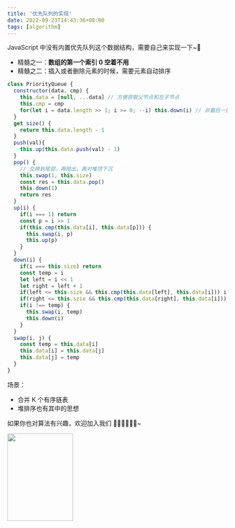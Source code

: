 ```yaml
---
title: '优先队列的实现'
date: 2022-09-23T14:43:36+08:00
tags: [algorithm]
---
```


JavaScript 中没有内置优先队列这个数据结构，需要自己来实现一下~👻

- 精髓之一：**数组的第一个索引 0 空着不用**
- 精髓之二：插入或者删除元素的时候，需要元素自动排序

```JavaScript
class PriorityQueue {
  constructor(data, cmp) {
    this.data = [null, ...data] // 方便获取父节点和左子节点
    this.cmp = cmp
    for(let i = data.length >> 1; i >= 0; --i) this.down(i) // 非最后一层节点下沉
  }
  get size() {
    return this.data.length - 1
  }
  push(val){
    this.up(this.data.push(val) - 1)
  }
  pop() {
    // 交换到尾部，再抛出，再对堆顶下沉
    this.swap(1, this.size)
    const res = this.data.pop()
    this.down(1)
    return res
  }
  up(i) {
    if(i === 1) return
    const p = i >> 1
    if(this.cmp(this.data[i], this.data[p])) {
      this.swap(i, p)
      this.up(p)
    }
  }
  down(i) {
    if(i === this.size) return
    const temp = i
    let left = i << 1
    let right = left + 1
    if(left <= this.size && this.cmp(this.data[left], this.data[i])) i = left
    if(right <= this.szie && this.cmp(this.data[right], this.data[i])) i = right
    if(i !== temp) {
      this.swap(i, temp)
      this.down(i)
    }
  }
  swap(i, j) {
    const temp = this.data[i]
    this.data[i] = this.data[j]
    this.data[j] = temp
  }
}
```

场景：

- 合并 K 个有序链表
- 堆排序也有其中的思想

如果你也对算法有兴趣，欢迎加入我们 👏🏻👏🏻👏🏻~

<img src="https://p6-juejin.byteimg.com/tos-cn-i-k3u1fbpfcp/395888fd7a2f4958988b8a4acbaaec59~tplv-k3u1fbpfcp-watermark.image?" width='150' height='200'>

